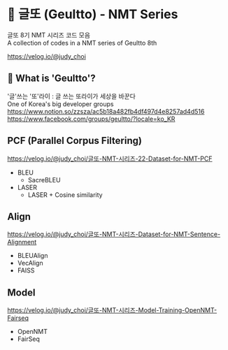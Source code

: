 # 📝 글또 (Geultto) - NMT Series
글또 8기 NMT 시리즈 코드 모음   
A collection of codes in a NMT series of Geultto 8th

https://velog.io/@judy_choi

## 🧐 What is 'Geultto'?
'글'쓰는 '또'라이 : 글 쓰는 또라이가 세상을 바꾼다   
One of Korea's big developer groups   
https://www.notion.so/zzsza/ac5b18a482fb4df497d4e8257ad4d516   
https://www.facebook.com/groups/geultto/?locale=ko_KR

## PCF (Parallel Corpus Filtering)
https://velog.io/@judy_choi/글또-NMT-시리즈-22-Dataset-for-NMT-PCF
- BLEU
  - SacreBLEU
- LASER
  - LASER + Cosine similarity
  
## Align
https://velog.io/@judy_choi/글또-NMT-시리즈-Dataset-for-NMT-Sentence-Alignment
- BLEUAlign
- VecAlign
- FAISS

## Model
https://velog.io/@judy_choi/글또-NMT-시리즈-Model-Training-OpenNMT-Fairseq
- OpenNMT
- FairSeq
